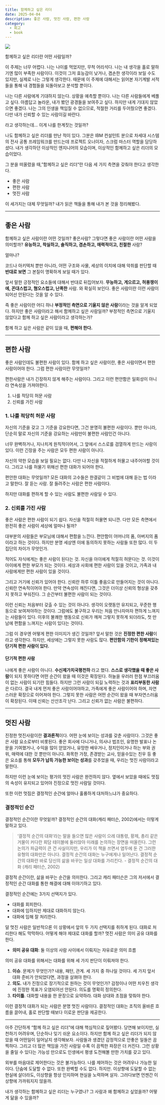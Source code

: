 ```yaml
---
title: 함께하고 싶은 리더
date: 2025-04-04
description: 좋은 사람, 멋진 사람, 편한 사람
category:
  - 회고
  - book
---
```

![](img/header.png)

함께하고 싶은 리더란 어떤 사람일까?

이 주제는 너무 어렵다. 나는 나이를 먹었지만, 무척 어리석다. 나는 내 생각을 홀로 말하기엔 많이 부족한 사람이다. 이것이 그저 효능감이 낮거나, 겸손한 생각이라 보일 수도 있지만, 실제로 나는 그렇게 생각한다. 때문에 이 주제에 대해서는 읽어본 자기계발 서적들을 통해 내 경험들을 되돌아보고 분석할 뿐이다.

나는 다른 사람에게 기대하지 않는다. 상황을 예측할 뿐이다. 나는 다른 사람들에게 베풀고 싶다. 아름답고 놀라운, 내가 봤던 광경들을 보여주고 싶다. 하지만 내게 기대지 않았으면 좋겠다. 나는 그의 인생을 책임질 수 없으므로, 적절한 거리를 두어줬으면 좋겠다. 다만 내가 신뢰할 수 있는 사람이길 바란다.

라고 생각하는데... 이게 나를 한계짓는 것일까?

나도 함께하고 싶은 리더를 만난 적이 있다. 그분은 IBM 컨설턴트 분으로 차세대 시스템의 전사 공통 프레임워크를 만드는데 프로젝트 오너이자, 스크럼 마스터 역할을 담당하셨다. 내가 생각하던 이상적인 엔지니어의 모습이며, 이상적인 함께하고 싶은 리더의 모습이었다.

그 분을 떠올렸을 때,”함께하고 싶은 리더“란 다음 세 가지 측면을 갖춰야 한다고 생각한다.

- 좋은 사람
- 편한 사람
- 멋진 사람

이 세가지는 대체 무엇일까? 내가 읽은 책들을 통해 내가 본 것을 정리해봤다.

---

## 좋은 사람

함께하고 싶은 사람이란 어떤 것일까? 좋은사람? 그렇다면 좋은 사람이란 어떤 사람을 의미할까? **유능하고, 착실하고, 솔직하고, 겸손하고, 매력적이고, 친절한** 사람?

얼마나?

코드나 아키텍처 뿐만 아니라, 어떤 구조와 사물, 세상의 이치에 대해 악취를 판단할 때 **반대로 보면** 그 본질이 명확하게 보일 때가 있다.

앞서 말한 긍정적인 요소들에 대해서 반대로 뒤집어보자. **무능하고, 게으르고, 허풍쟁이에, 꼰대스럽고, 혐오스럽고, 난폭한** 사람. 와 확실히 보인다. 좋은 사람이란 이런 사람이 되어선 안된다는 것을 알 수 있다.

즉 좋은 사람이란 어디 하나 **부정적인 측면으로 기울지 않은 사람**이라는 것을 알게 되었다. 하지만 좋은 사람이라고 해서 함께하고 싶은 사람일까? 부정적인 측면으로 기울지 않았다고 함께 하고 싶은 사람이라고 생각하는가?

함께 하고 싶은 사람은 같이 있을 때, **편해야 한다.**

---

## 편한 사람

좋은 사람인데도 불편한 사람이 있다. 함께 하고 싶은 사람이란, 좋은 사람이면서 편한 사람이어야 한다. 그럼 편한 사람이란 무엇일까?

편한사람은 내가 긴장하지 않게 해주는 사람이다. 그리고 이런 편안함은 일회성이 아니라 연속성을 가져야한다.

1. 나를 적당히 허문 사람
2. 신뢰를 가진 사람

### 1. 나를 적당히 허문 사람

자신의 기준을 갖고 그 기준을 강요한다면, 그건 분명히 불편한 사람이다. 뿐만 아니라, 단순히 말로 자신의 기준을 강요하는 사람만이 불편한 사람인건 아니다.

너무 완벽하거나, 지나치게 원칙적이어서, 그 앞에서 스스로를 검열하게 만드는 사람이 있다. 이런 긴장을 주는 사람은 모두 편한 사람이 아니다.

자신의 약한 모습을 보일 필요는 없다. 다만 나 자신을 적절하게 허물고 내주어야할 것이다. 그리고 나를 허물기 위해선 편한 대화가 되어야 한다.

편안한 대화는 무엇일까? 모든 대화의 고수들은 한결같이 그 비법에 대해 듣는 법 이라고 말한다. 잘 듣는 사람. 잘 들려주는 사람은 편한 사람이다.

하지만 대화를 편하게 할 수 있는 사람도 불편한 사람일 수 있다.

### 2. 신뢰를 가진 사람

좋은 사람은 편한 사람이 되기 쉽다. 자신을 적절히 허물면 되니깐. 다만 모든 측면에서 완전히 좋은 사람이 세상에 얼마나 될까?

대부분의 사람들은 부모님에 대해서 편함을 느낀다. 편안함이 어머니의 품, 아버지의 품이라고 하는 것이다. 하지만 분명 세상엔 이에 동의하지 못하는 사람들 또한 많다. 이 두 집단의 차이가 무엇인가.

적어도 자식에게는 좋은 사람이 된다는 것. 자신을 아이에게 적절히 허문다는 것. 이것이 아이에게 편한 부모가 되는 것이다. 세상과 사회에 편한 사람이 있을 것이고, 가족과 내 사람에게만 편한 사람이 있을 것이다.

그리고 거기에 신뢰가 있어야 한다. 신뢰란 하루 이틀 좋음으로 만들어지는 것이 아니다. 신뢰란 연속적이어야 한다. 만약 연속성이 깨진다면, 그것은 더이상 신뢰의 형상을 갖추지 못하고 부숴진다. 그 순간부터 불편한 사람이 되는 것이다.

이런 신뢰는 처음부터 갖출 수 있는 것이 아니다. 생각이 오랫동안 유지되고, 꾸준한 행동으로 보여져야하는 것이다. 그럼에도 불구하고 우리는 처음 만나자마자 편하게 느껴지는 사람들이 있다. 이후의 불쾌한 행동으로 신뢰가 깨져 그렇지 못하게 되더라도, 첫 만남에 편함을 느껴지는 사람이 있다는 것이다.

그럼 이 경우엔 어떻게 편한 이미지가 생긴 것일까? 앞서 말한 것은 **진정한 편한 사람**이라고 생각한다. 하지만, 세상에는 그렇지 못한 사람도 많다. **편안함의 기한이 정해져있는 단기적 편한 사람이 있다.**

#### 단기적 편한 사람

나에게 좋은 사람이 아니다. **수신제가치국평천하** 라고 했다. **스스로 생각했을 때 좋은 사람**이 되지 못하다면 어떤 순간이 왔을 때 이것은 확장된다. 하늘을 우러러 한점 부끄러움이 없는 사람이 되기란 힘들다. 하지만 그런 사람이 되길 노력하는 것과 **표리부동한 사람**은 다르다. 결국 내게 먼저 좋은 사람이어야하고, 가족에게 좋은 사람이어야 하며, 자연스러운 확장으로 이어져야 한다. 그렇지 못한 사람은 어떤 순간이 왔을 때 부자연스러움이 확장된다. 이때 신뢰는 산산조각 난다. 그리고 신뢰가 없는 사람은 불편하다.

---

## 멋진 사람

진정한 멋진사람이란 **결과론적**이다. 어떤 눈에 보이는 성과를 갖춘 사람이다. 그것은 좋은 사람 요소로부터 비롯된다. 좋은 회사에 다니거나, 의사나 법조인, 유명한 발표나 논문을 기여했거나, 수익을 많이 얻었거나, 유망한 배우거나, 정치인이거나 하는 부와 권위, 매력에 대한 것 뿐만이 아니다. 화목한 가정, 존경받는 교사, 믿을수있는 친우 등 좋은 요소를 통해 **모두가 납득 가능한 보이는 성과**를 갖추었을 때, 우리는 멋진 사람이라고 말한다.

하지만 이런 눈에 보이는 평가의 멋진 사람은 완전하지 않다. 옆에서 보았을 때에도 멋짐의 속성이 유지되고 있어야 진정으로 멋진 사람일 것이다.

또한 이런 멋짐은 결정적인 순간에 얼마나 훌륭하게 대처하느냐가 중요하다.

### 결정적인 순간

결정적인 순간이란 무엇잍까? 결정적인 순간의 대화(캐리 패터슨, 2002)에서는 이렇게 말하고 있다.

> ‘결정적 순간의 대화’라는 말을 들으면 많은 사람이 으레 대통령, 황제, 총리 같은 거물이 커다란 회담 테이블에 둘러앉아 미래를 논의하는 장면을 떠올린다. 그런 논의가 파급력이 큰 건 사실이지만, 우리가 이 책을 쓰면서 염두에 둔 건 그러한 유형의 대화만은 아니다. 결정적 순간의 대화는 누구에게나 일어난다. 결정적 순간의 대화란 바로 당신의 삶을 바꾸는 일상 대화를 가리킨다.  - 결정적 순간의 대화 (캐리 패터슨, 2002)

결정적 순간이란, 삶을 바꾸는 순간을 의미한다. 그리고 캐리 패터슨은 그의 저서에서 결정적인 순간 대화를 통한 해결에 대해 이야기하고 있다. 

결정적인 순간에는 3가지 선택지가 있다.

- 대화를 회피한다.
- 대화에 임하지만 제대로 대화하지 않는다.
- 대화에 임해 잘 처리한다.

덜 멋진 사람은 일반적으론 이 상황에서 앞의 두 가지 선택지를 취하게 된다. 대화로 처리한다 해도 막막하다. 어떻게 해야 제대로 대화를 할까? 멋진 사람은 의미 공유 대화를 한다.

- **의미 공유 대화**: 둘 이상의 사람 사이에서 이뤄지는 자유로운 의미 흐름

의미 공유 대화를 위해서는 대화를 위해 세 가지 판단이 이뤄져야 한다.

1. **이슈**. 문제가 무엇인가? 내용, 패턴, 관계. 세 가지 중 하나일 것이다. 세 가지 앞서 대화 준비가 안되었다면, 과정을 살펴야 한다.
2. **의도**. 내가 진정으로 장기적으로 원하는 것이 무엇인가? 감정이나 어떤 치우친 생각에 진정한 목표가 오염되어선 안된다. 의도를 명확히 정의한다.
3. **타이틀**. 대화할 내용을 한 문장으로 요약하라. 대화 상대와 초점을 맞춰야 한다.

이런 결정적 대화가 되는 사람은 분명 멋진 사람이다. 결정적인 대화는 조직의 올바른 흐름을 끌어내, 홀로 판단할 때보다 이로운 판단을 제공한다.

---

아주 간단하게 “함께 하고 싶은 리더”에 대해 핵심적으로 짚어봤다. 당연해 보이지만, 실천하기 어려우며, 단순하나 잊기 쉬운 요소이다. 하지만 함께 하고 싶은 리더가 되지 않았을 때 어떤일이 일어날지 생각해보자. 사람들과 생겼던 감정적으로 안좋은 일들은 끔찍하다. 그리고 더 많은 책임을 가진 사람일 수록 이 끔찍한 파장은 더 커진다. 그런 상황을 줄일 수 있다는 가능성 만으로도 인생에서 평생 도전해볼 만한 가치를 갖고 있다.

외부를 마음대로 제어한다는 것은 불가능하다. 나를 제어하는 것은 어려우나 가능한 일이다. 단숨에 도달할 수 없다. 또한 완벽할 수도 없다. 하지만. 이상향에 도달할 수 없는 현실에 살더라도, 이상향을 항상 인지하며 현실을 노력하며 살자. 그러다보면 언젠간 이상향에 가까워지지 않을까.

내가 생각하는 함께하고 싶은 리더는 누구였나? 그 사람과 왜 함께하고 싶었을까? 어떻게 닮을 수 있을까?
